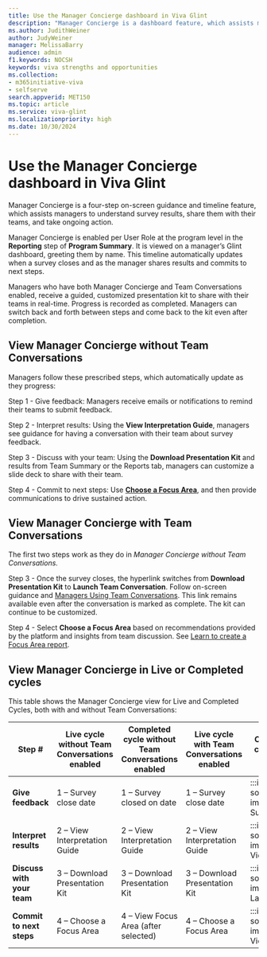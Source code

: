 ```yaml
---
title: Use the Manager Concierge dashboard in Viva Glint 
description: "Manager Concierge is a dashboard feature, which assists managers to understand survey results, share them with their teams, and take ongoing action."
ms.author: JudithWeiner
author: JudyWeiner
manager: MelissaBarry
audience: admin
f1.keywords: NOCSH
keywords: viva strengths and opportunities
ms.collection:  
- m365initiative-viva
- selfserve 
search.appverid: MET150 
ms.topic: article
ms.service: viva-glint
ms.localizationpriority: high
ms.date: 10/30/2024
---
```


# Use the Manager Concierge dashboard in Viva Glint 

Manager Concierge is a four-step on-screen guidance and timeline feature, which assists managers to understand survey results, share them with their teams, and take ongoing action.  

Manager Concierge is enabled per User Role at the program level in the **Reporting** step of **Program Summary**. It is viewed on a manager’s Glint dashboard, greeting them by name. This timeline automatically updates when a survey closes and as the manager shares results and commits to next steps.  

Managers who have both Manager Concierge and Team Conversations enabled, receive a guided, customized presentation kit to share with their teams in real-time. Progress is recorded as completed. Managers can switch back and forth between steps and come back to the kit even after completion. 

## View Manager Concierge without Team Conversations  

Managers follow these prescribed steps, which automatically update as they progress: 

Step 1 - Give feedback: Managers receive emails or notifications to remind their teams to submit feedback. 

Step 2 - Interpret results: Using the **View Interpretation Guide**, managers see guidance for having a conversation with their team about survey feedback. 

Step 3 - Discuss with your team: Using the **Download Presentation Kit** and results from Team Summary or the Reports tab, managers can customize a slide deck to share with their team.  

Step 4 - Commit to next steps: Use [**Choose a Focus Area**](/viva/glint/setup/focus-areas-managers-creating), and then provide communications to drive sustained action. 

## View Manager Concierge with Team Conversations 

The first two steps work as they do in *Manager Concierge without Team Conversations.* 

Step 3 - Once the survey closes, the hyperlink switches from **Download Presentation Kit** to **Launch Team Conversation**. Follow on-screen guidance and [Managers Using Team Conversations](/viva/glint/reports/managers-sharing-team-conversations). This link remains available even after the conversation is marked as complete. The kit can continue to be customized. 

Step 4 - Select **Choose a Focus Area** based on recommendations provided by the platform and insights from team discussion. See [Learn to create a Focus Area report](/viva/glint/setup/focus-areas-managers-creating). 

## View Manager Concierge in Live or Completed cycles 

This table shows the Manager Concierge view for Live and Completed Cycles, both with and without Team Conversations: 

|**Step #** |**Live cycle without Team Conversations enabled**|**Completed cycle without Team Conversations enabled** |**Live cycle with Team Conversations enabled**|**Completed cycle with Team Conversations enabled – note that checkmarks will appear to replace the step # once the task is completed** |
|------------|-------|-------|-------|-------|
|**Give feedback**|1 – Survey close date|1 – Survey closed on date|1 – Survey close date| :::image type="content" source="../../media/glint/reports/yes-image.png" alt-text="**Yes** image."::: Survey closed on date |
|**Interpret results** |2 – View Interpretation Guide |2 – View Interpretation Guide|2 – View Interpretation Guide| :::image type="content" source="../../media/glint/reports/yes-image.png" alt-text="**Yes** image."::: View Interpretation Guide|
|**Discuss with your team**|3 – Download Presentation Kit |3 – Download Presentation Kit|3 – Download Presentation Kit|:::image type="content" source="../../media/glint/reports/yes-image.png" alt-text="**Yes** image."::: Launch Team Conversation|
|**Commit to next steps**|4 – Choose a Focus Area |4 – View Focus Area (after selected)|4 – Choose a Focus Area |:::image type="content" source="../../media/glint/reports/yes-image.png" alt-text="**Yes** image."::: View Focus Area (after selected) |
